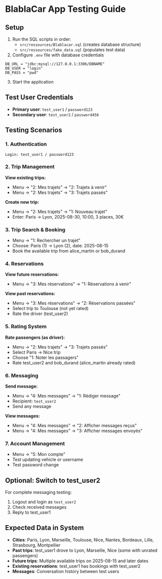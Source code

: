 # BlablaCar App Testing Guide

## Setup
1. Run the SQL scripts in order:
    - `src/ressources/Blablacar.sql` (creates database structure)
    - `src/ressources/fake_data.sql` (populates test data)
2. Configure `.env` file with database credentials
```
DB_URL = "jdbc:mysql://127.0.0.1:3306/DBNAME"
DB_USER = "login"
DB_PASS = "pwd"
```
3. Start the application

## Test User Credentials
- **Primary user**: `test_user1` / `password123`
- **Secondary user**: `test_user2` / `password456`

## Testing Scenarios

### 1. Authentication
```
Login: test_user1 / password123
```

### 2. Trip Management
**View existing trips:**
- Menu → "2: Mes trajets" → "2: Trajets à venir"
- Menu → "2: Mes trajets" → "3: Trajets passés"

**Create new trip:**
- Menu → "2: Mes trajets" → "1: Nouveau trajet"
- Enter: Paris → Lyon, 2025-08-30, 10:00, 3 places, 30€

### 3. Trip Search & Booking
- Menu → "1: Rechercher un trajet"
- Choose: Paris (1) → Lyon (2), date: 2025-08-15
- Book the available trip from alice_martin or bob_durand

### 4. Reservations
**View future reservations:**
- Menu → "3: Mes réservations" → "1: Réservations à venir"

**View past reservations:**
- Menu → "3: Mes réservations" → "2: Réservations passées"
- Select trip to Toulouse (not yet rated)
- Rate the driver (test_user2)

### 5. Rating System
**Rate passengers (as driver):**
- Menu → "2: Mes trajets" → "3: Trajets passés"
- Select Paris → Nice trip
- Choose "1: Noter les passagers"
- Rate test_user2 and bob_durand (alice_martin already rated)

### 6. Messaging
**Send message:**
- Menu → "4: Mes messages" → "1: Rédiger message"
- Recipient: `test_user2`
- Send any message

**View messages:**
- Menu → "4: Mes messages" → "2: Afficher messages reçus"
- Menu → "4: Mes messages" → "3: Afficher messages envoyés"

### 7. Account Management
- Menu → "5: Mon compte"
- Test updating vehicle or username
- Test password change

## Optional: Switch to test_user2
For complete messaging testing:
1. Logout and login as `test_user2`
2. Check received messages
3. Reply to test_user1

## Expected Data in System
- **Cities**: Paris, Lyon, Marseille, Toulouse, Nice, Nantes, Bordeaux, Lille, Strasbourg, Montpellier
- **Past trips**: test_user1 drove to Lyon, Marseille, Nice (some with unrated passengers)
- **Future trips**: Multiple available trips on 2025-08-15 and later dates
- **Existing reservations**: test_user1 has bookings with test_user2
- **Messages**: Conversation history between test users